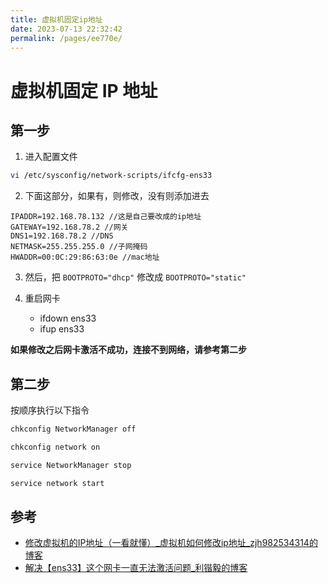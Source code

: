 ```yaml
---
title: 虚拟机固定ip地址
date: 2023-07-13 22:32:42
permalink: /pages/ee770e/
---
```

# 虚拟机固定 IP 地址

## 第一步

1. 进入配置文件

```bash
vi /etc/sysconfig/network-scripts/ifcfg-ens33
```

2. 下面这部分，如果有，则修改，没有则添加进去

```
IPADDR=192.168.78.132 //这是自己要改成的ip地址
GATEWAY=192.168.78.2 //网关
DNS1=192.168.78.2 //DNS
NETMASK=255.255.255.0 //子网掩码
HWADDR=00:0C:29:86:63:0e //mac地址
```

3. 然后，把 `BOOTPROTO="dhcp"` 修改成 `BOOTPROTO="static"` 

4. 重启网卡
   - ifdown ens33
   - ifup ens33

**如果修改之后网卡激活不成功，连接不到网络，请参考第二步**

## 第二步

按顺序执行以下指令

```bash
chkconfig NetworkManager off

chkconfig network on

service NetworkManager stop

service network start
```

## 参考

- [修改虚拟机的IP地址（一看就懂）_虚拟机如何修改ip地址_zjh982534314的博客](https://blog.csdn.net/zjh982534314/article/details/119573330)
- [解决【ens33】这个网卡一直无法激活问题_利锴毅的博客](https://blog.csdn.net/lilesb/article/details/103981334)